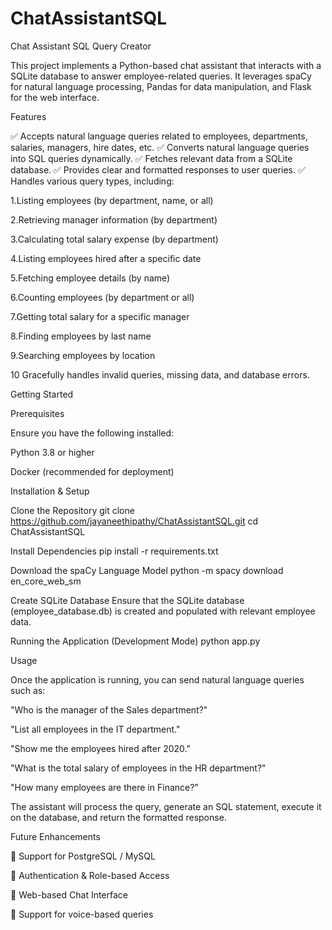 # ChatAssistantSQL
Chat Assistant SQL Query Creator

This project implements a Python-based chat assistant that interacts with a SQLite database to answer employee-related queries. It leverages spaCy for natural language processing, Pandas for data manipulation, and Flask for the web interface.

Features

✅ Accepts natural language queries related to employees, departments, salaries, managers, hire dates, etc. ✅ Converts natural language queries into SQL queries dynamically. ✅ Fetches relevant data from a SQLite database. ✅ Provides clear and formatted responses to user queries. ✅ Handles various query types, including:

1.Listing employees (by department, name, or all)

2.Retrieving manager information (by department)

3.Calculating total salary expense (by department)

4.Listing employees hired after a specific date

5.Fetching employee details (by name)

6.Counting employees (by department or all)

7.Getting total salary for a specific manager

8.Finding employees by last name

9.Searching employees by location

10 Gracefully handles invalid queries, missing data, and database errors.

Getting Started

Prerequisites

Ensure you have the following installed:

Python 3.8 or higher

Docker (recommended for deployment)

Installation & Setup

Clone the Repository
git clone https://github.com/jayaneethipathy/ChatAssistantSQL.git cd ChatAssistantSQL

Install Dependencies
pip install -r requirements.txt

Download the spaCy Language Model
python -m spacy download en_core_web_sm

Create SQLite Database
Ensure that the SQLite database (employee_database.db) is created and populated with relevant employee data.

Running the Application (Development Mode)
python app.py

Usage

Once the application is running, you can send natural language queries such as:

"Who is the manager of the Sales department?"

"List all employees in the IT department."

"Show me the employees hired after 2020."

"What is the total salary of employees in the HR department?"

"How many employees are there in Finance?"

The assistant will process the query, generate an SQL statement, execute it on the database, and return the formatted response.

Future Enhancements

🌟 Support for PostgreSQL / MySQL

🌟 Authentication & Role-based Access

🌟 Web-based Chat Interface

🌟 Support for voice-based queries
